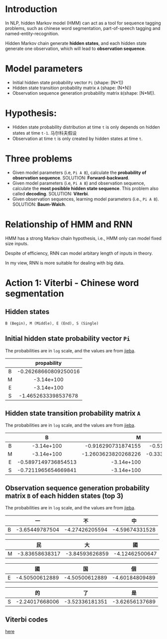 
# Introduction

In NLP, hidden Markov model (HMM) can act as a tool for sequence tagging problems, such as chinese word segmentation,  part-of-speech tagging and named-entity-recognition.

Hidden Markov chain generate **hidden states**, and each hidden state generate one observation, which will lead to **observation sequence**.

# Model parameters
- Initial hidden state probability vector `Pi` (shape: [N*1])
- Hidden state transition probability matrix `A` (shape: (N*N))
- Observation sequence generation probability matrix `B`(shape: [N*M]).

# Hypothesis:
- Hidden state probability distribution at time `t` is only depends on hidden states at time `t-1`. 马尔科夫假设
- Observation at time `t` is only created by hidden states at time `t`.


# Three problems
- Given model parameters (i.e, `Pi A B`), calculate the **probability of observation sequence**. SOLUTION: **Forward-backward**.
- Given model parameters (i.e, `Pi A B`) and observation sequence, calculate the **most posibble hidden state sequence**. This problem also called **decoding**. SOLUTION: **Viterbi**.
- Given observation sequences, learning model parameters (i.e., `Pi A B`). SOLUTION: **Baum-Walch**.

# Relationship of HMM and RNN
HMM has a strong Markov chain hypothesis, i.e., HMM only can model fixed size inputs. 

Despite of efficiency, RNN can model arbitary length of inputs in theory.

In my view, RNN is more suitable for dealing with big data.


# Action 1: Viterbi - Chinese word segmentation
## Hidden states
```
B (Begin), M (Middle), E (End), S (Single)
```

## Initial hidden state probability vector `Pi`

The probabilities are in `log` scale, and the values are from [jieba](https://github.com/fxsjy/jieba/blob/master/jieba/finalseg/prob_start.py).

|          | propability |
|   :---:  |  :---:      |
|   B      | -0.26268660809250016|
|   M      | -3.14e+100          |
|   E      | -3.14e+100          |
|   S      | -1.4652633398537678 |


## Hidden state transition probability matrix `A`
The probabilities are in `log` scale, and the values are from [jieba](https://github.com/fxsjy/jieba/blob/master/jieba/finalseg/prob_trans.py).

|          |         B         |      M            |           E        |          S        |
|   :---:  |     :---:         |     --:           |          :---:     |           :---:   |
|    B     |        -3.14e+100 |-0.916290731874155 | -0.510825623765990 |  -3.14e+100       |
|    M     |     -3.14e+100    |-1.2603623820268226|-0.33344856811948514|  -3.14e+100       |
|    E     |-0.5897149736854513| -3.14e+100        |       -3.14e+100   |-0.8085250474669937|
|    S     |-0.7211965654669841| -3.14e+100        |      -3.14e+100    |-0.6658631448798212|

## Observation sequence generation probability matrix `B` of each hidden states (top 3)
The probabilities are in `log` scale, and the values are from [jieba](https://github.com/fxsjy/jieba/blob/master/jieba/finalseg/prob_emit.p).

|          |      一     |      不     |      中     |
|   :---:  |  :---:      |      :---:  |     :---:   |
|   B      |-3.65449787504|-4.27426205594|-4.59674331528|


|          |     民      |      大    |      國     |
|   :---:      |   :---:     |    :---:    |    :---:    |
|   M    |-3.83658638317|   -3.84593626859|  -4.12462500647 |


|          |     國     |      国     |     個     |
|   :---:  |  :---:      |    :---:    |  :---:      |
|   E      |-4.50500612889|-4.50500612889|  -4.60184809489   |

|          |    的     |      了     |      是     |
|   :---:  |  :---:      |   :---:     |    :---:    |
|   S      |    -2.24017668006 |      -3.52336181351   |      -3.62656137689    |

## Viterbi codes
[here](https://github.com/gaoisbest/NLP-Projects/blob/master/Chinese%20word%20segmentation/HMM_viterbi_word_segmentor.py)

